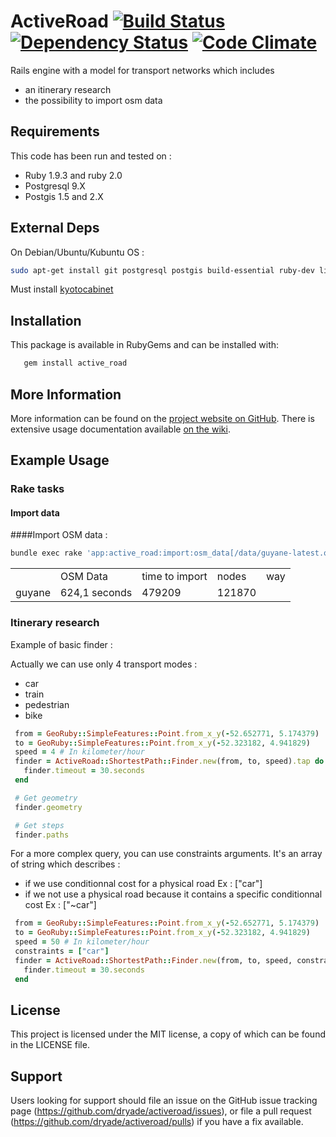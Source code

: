 # ActiveRoad [![Build Status](https://travis-ci.org/dryade/activeroad.png)](http://travis-ci.org/dryade/activeroad?branch=master) [![Dependency Status](https://gemnasium.com/dryade/activeroad.png)](https://gemnasium.com/dryade/activeroad) [![Code Climate](https://codeclimate.com/github/dryade/activeroad.png)](https://codeclimate.com/github/dryade/activeroad)

Rails engine with a model for transport networks which includes
 - an itinerary research
 - the possibility to import osm data

Requirements
------------
 
This code has been run and tested on :  
* Ruby 1.9.3 and ruby 2.0
* Postgresql 9.X
* Postgis 1.5 and 2.X

External Deps
-------------
On Debian/Ubuntu/Kubuntu OS : 
```sh
sudo apt-get install git postgresql postgis build-essential ruby-dev libproj-dev libgeos-dev libffi-dev zlib1g-dev libxslt1-dev libxml2-dev libbz2-dev
```

Must install [kyotocabinet](https://github.com/dryade/activeroad/wiki/Kyotocabinet)


Installation
------------
 
This package is available in RubyGems and can be installed with:
```sh 
   gem install active_road
```

More Information
----------------
 
More information can be found on the [project website on GitHub](http://github.com/dryade/activeroad). 
There is extensive usage documentation available [on the wiki](https://github.com/dryade/activeroad/wiki).

Example Usage 
------------

### Rake tasks

#### Import data


####Import OSM data : 

```sh
bundle exec rake 'app:active_road:import:osm_data[/data/guyane-latest.osm]'

```

<table>
    <th>
        <td>OSM Data</td>
        <td>time to import</td>
        <td>nodes</td>
        <td>way</td>
    </th>
    <tr>
        <td>guyane</td>
        <td>624,1 seconds</td>
        <td>479209</td>
        <td>121870</td>
    </tr>
</table>


### Itinerary research

Example of basic finder : 

Actually we can use only 4 transport modes : 
* car
* train
* pedestrian
* bike 

```ruby
 from = GeoRuby::SimpleFeatures::Point.from_x_y(-52.652771, 5.174379)
 to = GeoRuby::SimpleFeatures::Point.from_x_y(-52.323182, 4.941829)
 speed = 4 # In kilometer/hour        
 finder = ActiveRoad::ShortestPath::Finder.new(from, to, speed).tap do |finder|
   finder.timeout = 30.seconds
 end

 # Get geometry
 finder.geometry

 # Get steps
 finder.paths
```

For a more complex query, you can use constraints arguments. It's an array of string which 
describes :
 * if we use conditionnal cost for a physical road  Ex : ["car"]
 * if we not use a physical road because it contains a specific conditionnal cost Ex : ["~car"]

```ruby
 from = GeoRuby::SimpleFeatures::Point.from_x_y(-52.652771, 5.174379)
 to = GeoRuby::SimpleFeatures::Point.from_x_y(-52.323182, 4.941829)
 speed = 50 # In kilometer/hour        
 constraints = ["car"]
 finder = ActiveRoad::ShortestPath::Finder.new(from, to, speed, constraints).tap do |finder|
   finder.timeout = 30.seconds
 end
```

License
-------
 
This project is licensed under the MIT license, a copy of which can be found in the LICENSE file.


Support
-------
 
Users looking for support should file an issue on the GitHub issue tracking page (https://github.com/dryade/activeroad/issues), or file a pull request (https://github.com/dryade/activeroad/pulls) if you have a fix available.
